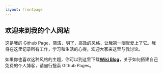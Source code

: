 ```yaml
---
layout: frontpage
---
```


## 欢迎来到我的个人网站

这是我的 Github Page，简洁，明了，高效的风格，让我第一眼就爱上了它。我将在这里记录所有工作，学习和生活的心得，欢迎大家来这里与我讨论。

如果你也喜欢这种风格的主题，你可以到这里下载[**Wiki Blog**](http://jekyllthemes.org/themes/wiki-blog/)，关于如何搭建自己免费的个人博客，请自行搜索 Github Pages。
